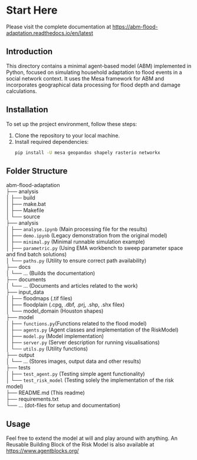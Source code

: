 # Start Here

Please visit the complete documentation at https://abm-flood-adaptation.readthedocs.io/en/latest

## Introduction
This directory contains a minimal agent-based model (ABM) implemented in Python, focused on simulating household adaptation to flood events in a social network context. It uses the Mesa framework for ABM and incorporates geographical data processing for flood depth and damage calculations.

## Installation
To set up the project environment, follow these steps:
1. Clone the repository to your local machine.
2. Install required dependencies:
   ```bash
   pip install -U mesa geopandas shapely rasterio networkx
   ```

## Folder Structure

abm-flood-adaptation <br>
├── analysis <br>
│ ├── build <br>
│ ├── make.bat <br>
│ ├── Makefile <br>
│ └── source <br>
├── analysis <br>
│ ├── `analyse.ipynb` (Main processing file for the results) <br>
│ ├── `demo.ipynb` (Legacy demonstration from the original model) <br>
│ ├── `minimal.py` (Minimal runnable simulation example) <br>
│ ├── `parametric.py` (Using EMA workbench to sweep parameter space and find batch solutions) <br>
│ └── `paths.py` (Utility to ensure correct path availability) <br>
├── docs <br>
│ └── ... (Builds the documentation) <br>
├── documents <br>
│ └── ... (Documents and articles related to the work) <br>
├── input_data <br>
│ ├── floodmaps (.tif files) <br>
│ ├── floodplain (.cpg, .dbf, .prj, .shp, .shx filex) <br>
│ └── model_domain (Houston shapes) <br>
├── model <br>
│ ├── `functions.py`(Functions related to the flood model)  <br>
│ ├── `agents.py` (Agent classes and implementation of the RiskModel) <br>
│ ├── `model.py` (Model implementation) <br>
│ ├── `server.py` (Server description for running visualisations) <br>
│ └── `utils.py` (Utility functions) <br>
├── output <br>
│ └── ... (Stores images, output data and other results) <br>
├── tests <br>
│ ├── `test_agent.py` (Testing simple agent functionality) <br>
│ └── `test_risk_model` (Testing solely the implementation of the risk model) <br>
├── README.md (This readme) <br>
├── requirements.txt  <br>
└── ... (dot-files for setup and documentation) <br>



## Usage
Feel free to extend the model at will and play around with anything. An Reusable Building Block of the Risk Model is also available at https://www.agentblocks.org/

